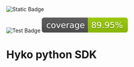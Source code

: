 <!-- x-release-please-start-version -->
 ![Static Badge](https://img.shields.io/badge/Release-v4.0.2-/?style=flat&logo=track) 

![Test Badge](https://github.com/bigmama-technology/Hyko-sdk/actions/workflows/test.yml/badge.svg)
![Test Coverage](./reports/coverage-badge.svg) 
<!-- x-release-please-end -->

# Hyko python SDK

